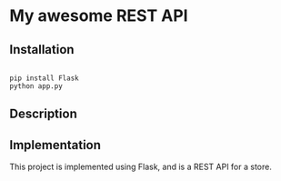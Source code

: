 # My awesome REST API

## Installation

```

pip install Flask
python app.py
```

## Description


## Implementation

This project is implemented using Flask, and is a REST API for a store.
